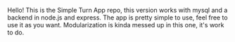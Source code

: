 Hello! This is the Simple Turn App repo, this version works with mysql and a backend in node.js and express. The app is pretty simple to use, feel free to use it as you want. Modularization is kinda messed up in this one, it's work to do.
